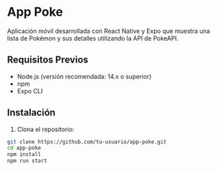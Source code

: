 # App Poke

Aplicación móvil desarrollada con React Native y Expo que muestra una lista de Pokémon y sus detalles utilizando la API de PokeAPI.

## Requisitos Previos

- Node.js (versión recomendada: 14.x o superior)
- npm
- Expo CLI

## Instalación

1. Clona el repositorio:

```bash
git clone https://github.com/tu-usuario/app-poke.git
cd app-poke
npm install
npm run start 
